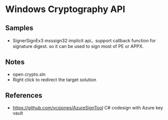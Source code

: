 # Windows Cryptography API

## Samples

* SignerSignEx3 msssign32 implicit api，support callback function for signature digest. so it can be used to sign most of PE or APPX.

## Notes

* open crypto.sln
* Right click to redirect the target solution

## References

* https://github.com/vcsjones/AzureSignTool C# codesign with Azure key vault

